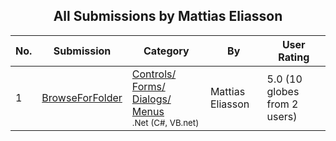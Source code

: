 ﻿<div align="center">

## All Submissions by Mattias Eliasson

</div>

No.  | Submission | Category | By   | User Rating
---- | ---------- | -------- | ---- | -----------
1 | [BrowseForFolder<br />](https://github.com/Planet-Source-Code/mattias-eliasson-browseforfolder__10-375) | [Controls/ Forms/ Dialogs/ Menus<br /><sup>.Net (C#, VB.net)</sup>](../ByCategory/controls-forms-dialogs-menus__10-3.md) | Mattias Eliasson | 5.0 (10 globes from 2 users)
